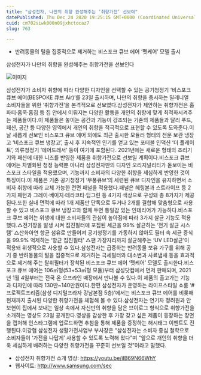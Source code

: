 ```yaml
---
title: "삼성전자, 나만의 취향 완성해주는 ‘취향가전’ 선보여"
datePublished: Thu Dec 24 2020 19:25:15 GMT+0000 (Coordinated Universal Time)
cuid: cm702siwk000n09jxhctocaz7
slug: 763

---
```



- 반려동물의 털을 집중적으로 제거하는 비스포크 큐브 에어 ‘펫케어’ 모델 출시

삼성전자가 나만의 취향을 완성해주는 취향가전을 선보인다

![이미지](https://cdn.hashnode.com/res/hashnode/image/upload/v1739253774757/f5f41cc0-a519-482f-99aa-78d4102ea35b.jpeg)

삼성전자가 소비자 취향에 따라 다양한 디자인을 선택할 수 있는 공기청정기 ‘비스포크 큐브 에어(BESPOKE 큐브 Air)’를 23일 출시하며, 나만의 취향을 중시하는 밀레니얼 소비자들을 위한 ‘취향가전’을 본격적으로 선보였다.삼성전자가 제안하는 취향가전은 홈파티·홈쿡·홈짐 등 집 안에서 이뤄지는 다양한 활동을 개인의 취향에 맞게 최적화시켜주는 제품들이다.이 제품들은 놓이는 공간과 기능이 강조되는 기존의 제품들과 달리 푸드, 패션, 공간 등 다양한 영역에서 개인의 취향을 적극적으로 표현할 수 있도록 도와준다.이날 새롭게 선보인 비스포크 큐브 에어 외에도 최근 출시한 모듈러 형태의 전문 보관 냉장고 ‘비스포크 큐브 냉장고’, 출시 후 지속적인 인기를 얻고 있는 포터블 인덕션 ‘더 플레이트’, 의류청정기 ‘에어드레서’ 등이 여기에 포함된다. 2021년에는 새로운 형태의 조리기기와 패션에 대한 니즈를 반영한 제품을 취향가전으로 선보일 계획이다.비스포크 큐브 에어는 차별화된 청정 능력뿐 아니라 삼성전자만의 디자인 오리지널리티가 돋보이는 비스포크 스타일을 적용했으며, 기능까지 소비자의 다양한 취향을 세심하게 반영한 것이 특징이다.이 제품은 기존 공기청정기 ‘무풍큐브’의 세련된 큐브 디자인을 유지하면서 소비자 취향에 따라 교체 가능한 전면 패널을 적용했다.패널은 헤링본과 스트라이프 등 2가지 패턴과 그레이·베이지·테라코타·딥그린 등 4가지 색상으로 구성돼 총 8가지가 제공된다.또한 실내 면적에 따라 1개 제품만 단독으로 두거나 2개를 결합해 맞춤형으로 사용할 수 있고 비스포크 큐브 냉장고와 함께 두면 통일감 있는 인테리어가 가능하다.비스포크 큐브 에어는 위생에 대한 소비자들의 관심이 높아짐에 따라 3가지 살균 기능도 적용했다.△전기장을 발생 시켜 집진필터에 포집된 세균을 99% 살균하는 ‘전기 살균 시스템’ △산화아연 항균 섬유로 만들어져 공기청정기를 가동하지 않아도 필터 속 세균 증식을 99.9% 억제하는 ‘항균 집진필터’ △팬 가장자리까지 살균해주는 ‘UV LED살균’이 적용돼 위생적으로 사용할 수 있다.삼성전자는 급증하는 반려동물 보유 가구를 위해 공기 중 반려동물의 털을 집중적으로 제거하는 극세필터와 대소변과 사료냄새 등을 효과적으로 제거해 주는 탈취필터가 장착된 비스포크 큐브 에어 ‘펫케어’ 모델도 출시한다.비스포크 큐브 에어는 106㎡형(53+53㎡형 모듈)부터 삼성닷컴에서 먼저 판매되며, 2021년 1월 4일부터는 전국 온·오프라인 매장에서 만나볼 수 있다.이 제품의 출고가는 기능과 디자인에 따라 130만~140만원이다.한편 삼성전자가 운영하는 라이프스타일 쇼룸 ‘#프로젝트프리즘(삼성 디지털프라자 강남본점 5층)’에서는 비스포크 큐브 에어를 비롯해 현재까지 출시된 다양한 취향가전을 체험해 볼 수 있다.삼성전자는 연기자 정려원과 안보현이 집에서 보내는 일상 속에서 자신만의 취향을 담은 브이로그 형식으로 취향가전을 소개하는 영상도 23일 공개한다.영상을 감상한 후 가장 갖고 싶은 제품이 등장하는 장면을 캡처해 인스타그램에 업로드하면 추첨을 통해 제품을 증정하는 해시태그 이벤트도 진행된다.이강협 삼성전자 생활가전사업부 부사장은 “삼성전자는 소비자 중심 철학으로 소비자들이 ‘가전을 나답게’ 사용할 수 있도록 노력해 왔다”며 “앞으로 개인의 취향을 더욱 세심하게 배려하는 다양한 취향가전을 꾸준히 선보일 것”이라고 말했다.

- 삼성전자 취향가전 소개 영상: https://youtu.be/ilB69N66WhY
- 웹사이트: http://www.samsung.com/sec